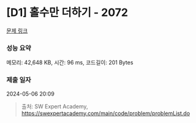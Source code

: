 # [D1] 홀수만 더하기 - 2072 

[문제 링크](https://swexpertacademy.com/main/code/problem/problemDetail.do?contestProbId=AV5QSEhaA5sDFAUq) 

### 성능 요약

메모리: 42,648 KB, 시간: 96 ms, 코드길이: 201 Bytes

### 제출 일자

2024-05-06 20:09



> 출처: SW Expert Academy, https://swexpertacademy.com/main/code/problem/problemList.do